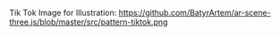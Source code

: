Tik Tok Image for Illustration:
https://github.com/BatyrArtem/ar-scene-three.js/blob/master/src/pattern-tiktok.png
